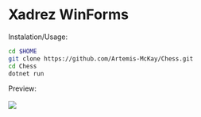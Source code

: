 # Xadrez WinForms

Instalation/Usage:
```bash
cd $HOME
git clone https://github.com/Artemis-McKay/Chess.git
cd Chess
dotnet run
```

Preview:<br><br>
![](./preview_image/image.png)